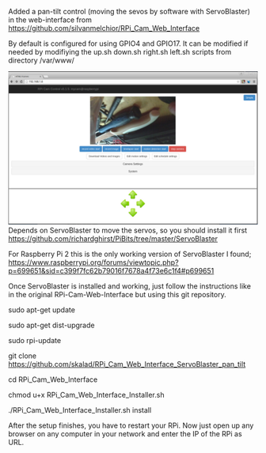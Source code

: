 Added a pan-tilt control (moving the sevos by software with ServoBlaster) in the web-interface from https://github.com/silvanmelchior/RPi_Cam_Web_Interface

By default is configured for using GPIO4 and GPIO17. It can be modified if needed by modifiying the up.sh down.sh right.sh left.sh scripts from directory /var/www/

![Alt text](/pic.jpg?raw=true)
Depends on ServoBlaster to move the servos, so you should install it first https://github.com/richardghirst/PiBits/tree/master/ServoBlaster

For Raspberry Pi 2 this is the only working version of ServoBlaster I found; https://www.raspberrypi.org/forums/viewtopic.php?p=699651&sid=c399f7fc62b79016f7678a4f73e6c1f4#p699651

Once ServoBlaster is installed and working, just follow the instructions like in the original RPi-Cam-Web-Interface but using this git repository.

sudo apt-get update

sudo apt-get dist-upgrade

sudo rpi-update

git clone https://github.com/skalad/RPi_Cam_Web_Interface_ServoBlaster_pan_tilt

cd RPi_Cam_Web_Interface

chmod u+x RPi_Cam_Web_Interface_Installer.sh

./RPi_Cam_Web_Interface_Installer.sh install

After the setup finishes, you have to restart your RPi. Now just open up any browser on any computer in your network and enter the IP of the RPi as URL.

